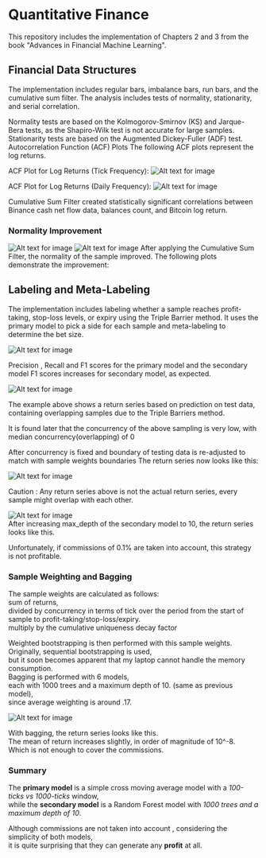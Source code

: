 # Quantitative Finance #

This repository includes the implementation of Chapters 2 and 3 from the book "Advances in Financial Machine Learning".

## Financial Data Structures ##
The implementation includes regular bars, imbalance bars, run bars, and the cumulative sum filter. The analysis includes tests of normality, stationarity, and serial correlation.

Normality tests are based on the Kolmogorov-Smirnov (KS) and Jarque-Bera tests, as the Shapiro-Wilk test is not accurate for large samples.
Stationarity tests are based on the Augmented Dickey-Fuller (ADF) test.
Autocorrelation Function (ACF) Plots
The following ACF plots represent the log returns.

ACF Plot for Log Returns (Tick Frequency):
![Alt text for image](/plots/acf.png)

ACF Plot for Log Returns (Daily Frequency):
![Alt text for image](/plots/events/acf.png)

Cumulative Sum Filter created statistically significant correlations between Binance cash net flow data, balances count, and Bitcoin log return.

### Normality Improvement ###
![Alt text for image](/plots/events/log_price_normal.png)
![Alt text for image](/plots/events/price_cusum_normal.png)
After applying the Cumulative Sum Filter, the normality of the sample improved. The following plots demonstrate the improvement:

## Labeling and Meta-Labeling ##
The implementation includes labeling whether a sample reaches profit-taking, stop-loss levels, or expiry using the Triple Barrier method. It uses the primary model to pick a side for each sample and meta-labeling to determine the bet size.

![Alt text for image](plots/labeling/scores.png)<br>

Precision , Recall and F1 scores for the primary model and the secondary model
F1 scores increases for secondary model, as expected.

![Alt text for image](plots/labeling/return_series.png)<br>

The example above shows a return series based on prediction on test data, containing overlapping samples due to the Triple Barriers method.

It is found later that the concurrency of the above sampling is very low, with median concurrency(overlapping) of 0

After concurrency is fixed and boundary of testing data is re-adjusted to match with sample weights boundaries
The return series now looks like this:

![Alt text for image](plots/labeling/return_series_concurrency_fixed_boundary_adjusted.png)<br>

Caution : Any return series above is not the actual return series, every sample might overlap with each other. <br>

![Alt text for image](plots/labeling/return.png)<br>
After increasing max_depth of the secondary model to 10, the return series looks like this. <br>

Unfortunately, if commissions of 0.1% are taken into account, this strategy is not profitable. <br>

### Sample Weighting and Bagging ###

The sample weights are calculated as follows: <br>
sum of returns, <br>
divided by concurrency in terms of tick over the period from the start of sample to profit-taking/stop-loss/expiry. <br>
multiply by the cumulative uniqueness decay factor<br>


Weighted bootstrapping is then performed with this sample weights. <br>
Originally, sequential bootstrapping is used,<br>
but it soon becomes apparent that my laptop cannot handle the memory consumption. <br>
Bagging is performed with 6 models,<br>
each with 1000 trees and a maximum depth of 10. (same as previous model), <br>
since average weighting is around .17.<br>


![Alt text for image](plots/labeling/return_bagging.png)<br>

With bagging, the return series looks like this. <br>
The mean of return increases slightly, in order of magnitude of 10^-8. <br>
Which is not enough to cover the commissions. <br>

### Summary ###
The **primary model** is a simple cross moving average model with a *100-ticks vs 1000-ticks* window, <br>
while the **secondary model** is a Random Forest model with *1000 trees and a maximum depth of 10*. <br>

Although commissions are not taken into account , considering the simplicity of both models, <br>
it is quite surprising that they can generate any **profit** at all.